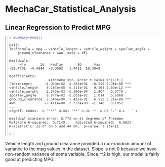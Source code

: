 # MechaCar_Statistical_Analysis

## Linear Regression to Predict MPG

![](Capture.PNG)

Vehicle length and ground clearance provided a non-random amount of variance to the mpg values in the dataset.
Slope is not 0 because we have non-random variance of some variable.
Since r^2 is high, our model is fairly good at predicting MPG.

